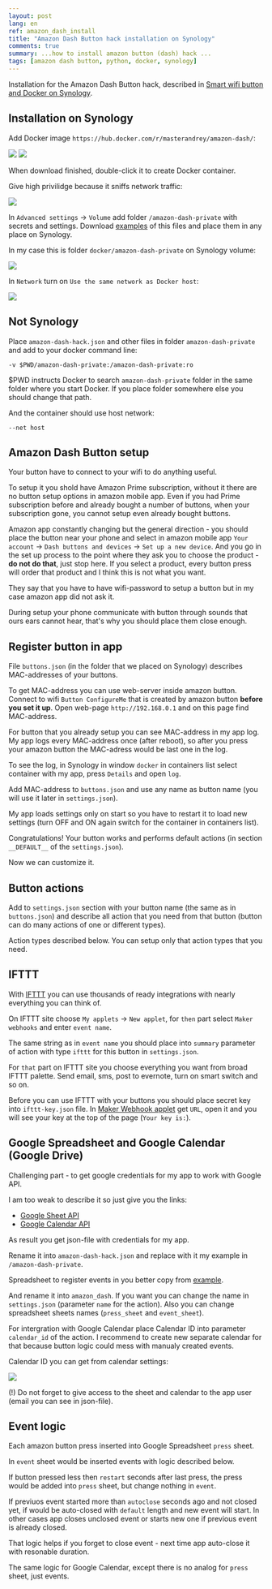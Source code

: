 ```yaml
---
layout: post
lang: en
ref: amazon_dash_install
title: "Amazon Dash Button hack installation on Synology"
comments: true
summary: ...how to install amazon button (dash) hack ...
tags: [amazon dash button, python, docker, synology]
---
```


Installation for the Amazon Dash Button hack,
described in [Smart wifi button and Docker on Synology](http://masterandrey.com/posts/en/amazon_dash/).

## Installation on Synology

Add Docker image `https://hub.docker.com/r/masterandrey/amazon-dash/`:

![](/images/dash_synology_docker_image.png)
![](/images/dash_synology_docker_url.png)

When download finished, double-click it to create Docker container.

Give high privilidge because it sniffs network traffic:

![](/images/dash_synology_docker_general.png)

In `Advanced settings` -> `Volume` add folder `/amazon-dash-private` with secrets and settings.
Download [examples](https://github.com/masterandrey/docker-amazon-dash/tree/master/amazon-dash-private) 
of this files and place them in any place on Synology. 

In my case this is folder `docker/amazon-dash-private` on Synology volume:

![](/images/dash_synology_docker_volume.png)

In `Network` turn on `Use the same network as Docker host`:

![](/images/dash_synology_docker_network.png)


## Not Synology

Place `amazon-dash-hack.json` and other files in folder 
`amazon-dash-private` and add to your docker command line:

    -v $PWD/amazon-dash-private:/amazon-dash-private:ro
    
$PWD instructs Docker to search `amazon-dash-private` folder in the same folder 
where you start Docker.
If you place folder somewhere else you should change that path.
        
And the container should use host network:

    --net host 

## Amazon Dash Button setup

Your button have to connect to your wifi to do anything useful.

To setup it you shold have Amazon Prime subscription, without it there are no 
button setup options in amazon mobile app.
Even if you had Prime subscription before and already bought a number of buttons, when your subscription
gone, you cannot setup even already bought buttons.

Amazon app constantly changing but the general direction - you should place the 
button near your phone and select in amazon mobile app `Your account` -> 
`Dash buttons and devices` ->  `Set up a new device`.
And you go in the set up process to the point where they ask you to choose the product - 
**do not do that**, just stop here.
If you select a product, every button press will order that product and I think this is not what you want.

They say that you have to have wifi-password to setup a button but in my case amazon app did not
ask it.

During setup your phone communicate with button through sounds that ours ears cannot hear, that's why
you should place them close enough.

## Register button in app

File `buttons.json` (in the folder that we placed on Synology) describes MAC-addresses of your buttons.

To get MAC-address you can use web-server inside amazon button. 
Connect to wifi `Button ConfigureMe`
that is created by amazon button **before you set it up**.
Open web-page `http://192.168.0.1` and on this page find MAC-address.

For button that you already setup you can see MAC-address in my app log. 
My app logs every MAC-address once (after reboot), so after you press your 
amazon button the MAC-adress would be last one in the log. 

To see the log, in Synology in window `docker` in containers list select container with my app, 
press `Details` and open `log`.

Add MAC-address to `buttons.json` and use any name as button name (you will use it later in `settings.json`).

My app loads settings only on start so you have to restart it to load new settings
(turn OFF and ON again switch for the container in containers list).

Congratulations! Your button works and performs default actions (in section 
`__DEFAULT__` of the `settings.json`).

Now we can customize it.

## Button actions

Add to `settings.json` section with your button name (the same as in `buttons.json`)
and describe all action that you need from that button (button can do many actions of
one or different types).

Action types described below.
You can setup only that action types that you need.

## IFTTT

With [IFTTT](https://ifttt.com) you can use thousands of ready integrations with nearly everything you
can think of.

On IFTTT site choose `My applets` -> `New applet`, for `then` part select `Maker webhooks` and enter 
`event name`.

The same string as in `event name` you should place into `summary` parameter of action with type `ifttt` 
for this button in `settings.json`.

For `that` part on IFTTT site you choose everything you want from broad IFTTT palette. 
Send email, sms, post to evernote,
turn on smart switch and so on.

Before you can use IFTTT with your buttons you should place secret key into `ifttt-key.json` file.
In [Maker Webhook applet](https://ifttt.com/services/maker_webhooks/settings) get
`URL`, open it and you will see your key at the top of the page (`Your key is:`).

## Google Spreadsheet and Google Calendar (Google Drive)

Challenging part - to get google credentials for my app to work with Google API.

I am too weak to describe it so just give you the links:
- [Google Sheet API](https://console.developers.google.com/start/api?id=sheets.googleapis.com)
- [Google Calendar API](https://console.developers.google.com/start/api?id=calendar) 

As result you get json-file with credentials for my app. 

Rename it into `amazon-dash-hack.json` and replace with it my example in
`/amazon-dash-private`. 

Spreadsheet to register events in you better copy from 
[example](https://docs.google.com/spreadsheets/d/1m2NNfdKIb3JDieBZEBL5e15-6wx_BUf7rxyP2CwOekY/edit#gid=0).

And rename it into `amazon_dash`.
If you want you can change the name in `settings.json` (parameter `name` for the action).
Also you can change spreadsheet sheets names
(`press_sheet` and `event_sheet`).

For intergration with Google Calendar
place Calendar ID into parameter `сalendar_id` of the action. I recommend to create new
separate calendar for that because button logic could mess with manualy created events.
 
Calendar ID you can get from calendar settings:

![](/images/google_calendar_settings.png)

(!) Do not forget to give access to the sheet and calendar to the app user 
(email you can see in json-file).


## Event logic

Each amazon button press inserted into Google Spreadsheet `press` sheet.

In `event` sheet would be inserted events with logic described below. 

If button pressed less then `restart` seconds after last press, the press
would be added into `press` sheet, but change nothing in `event`.

If previuos event started more than `autoclose` seconds ago and not closed yet,
if would be auto-closed with `default` length and new event will start. 
In other cases app closes unclosed event or starts new one if previous event 
is already closed.

That logic helps if you forget to close event - next time app auto-close it with 
resonable  duration.

The same logic for Google Calendar, except there is no analog for `press` sheet, 
just events.